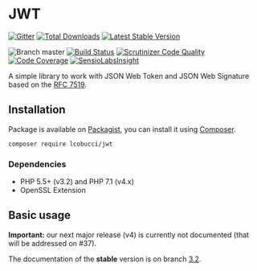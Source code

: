 # JWT
[![Gitter](https://img.shields.io/badge/GITTER-JOIN%20CHAT%20%E2%86%92-brightgreen.svg?style=flat-square)](https://gitter.im/lcobucci/jwt?utm_source=badge&utm_medium=badge&utm_campaign=pr-badge&utm_content=badge)
[![Total Downloads](https://img.shields.io/packagist/dt/lcobucci/jwt.svg?style=flat-square)](https://packagist.org/packages/lcobucci/jwt)
[![Latest Stable Version](https://img.shields.io/packagist/v/lcobucci/jwt.svg?style=flat-square)](https://packagist.org/packages/lcobucci/jwt)

![Branch master](https://img.shields.io/badge/branch-master-brightgreen.svg?style=flat-square)
[![Build Status](https://img.shields.io/travis/lcobucci/jwt/master.svg?style=flat-square)](http://travis-ci.org/#!/lcobucci/jwt)
[![Scrutinizer Code Quality](https://img.shields.io/scrutinizer/g/lcobucci/jwt/master.svg?style=flat-square)](https://scrutinizer-ci.com/g/lcobucci/jwt/?branch=master)
[![Code Coverage](https://img.shields.io/scrutinizer/coverage/g/lcobucci/jwt/master.svg?style=flat-square)](https://scrutinizer-ci.com/g/lcobucci/jwt/?branch=master)
[![SensioLabsInsight](https://insight.sensiolabs.com/projects/9c90ed7d-17de-4ba0-9ee0-3cf9c2f43f66/mini.png)](https://insight.sensiolabs.com/projects/9c90ed7d-17de-4ba0-9ee0-3cf9c2f43f66)

A simple library to work with JSON Web Token and JSON Web Signature based on the [RFC 7519](https://tools.ietf.org/html/rfc7519).

## Installation

Package is available on [Packagist](http://packagist.org/packages/lcobucci/jwt),
you can install it using [Composer](http://getcomposer.org).

```shell
composer require lcobucci/jwt
```

### Dependencies

- PHP 5.5+ (v3.2) and PHP 7.1 (v4.x)
- OpenSSL Extension

## Basic usage

**Important:** our next major release (v4) is currently not documented
(that will be addressed on #37). 


The documentation of the **stable** version is on branch
[3.2](https://github.com/lcobucci/jwt/blob/3.2/README.md).
